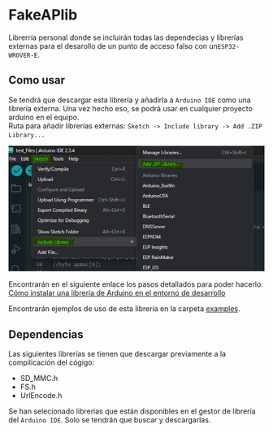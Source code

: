 # FakeAPlib

Librerría personal donde se incluirán todas las dependecias y librerías externas para el desarollo de un punto de acceso falso con un`ESP32-WROVER-E`.<br>

## Como usar

Se tendrá que descargar esta librería y añadirla a `Arduino IDE` como una librería externa. Una vez hecho eso, se podrá usar en cualquier proyecto arduino en el equipo.<br>
Ruta para añadir librerías externas: ``Sketch -> Include library -> Add .ZIP  Library...``

![Screenshot of a the route to add external libraries in Arduino IDE](image.png)

Encontrarán en el siguiente enlace los pasos detallados para poder hacerlo: [Cómo instalar una librería de Arduino en el entorno de desarrollo](https://programarfacil.com/blog/arduino-blog/instalar-una-libreria-de-arduino/)

Encontrarán ejemplos de uso de esta libreria en la carpeta [examples](./examples/).

## Dependencias
Las siguientes librerías se tienen que descargar previamente a la compilicación del cógigo:
* SD_MMC.h
* FS.h
* UrlEncode.h

Se han selecionado librerias que están disponibles en el gestor de librería del `Arduino IDE`. Solo se tendrán que buscar y descargarlas.